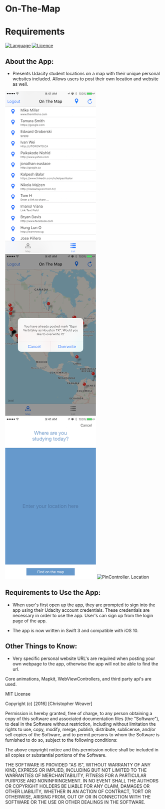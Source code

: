 # On-The-Map


# Requirements

[![Language](https://img.shields.io/badge/Swift-3.0-orange.svg?style=flat)](https://swift.org)
[![Licence](https://img.shields.io/dub/l/vibe-d.svg?maxAge=2592000)](https://opensource.org/licenses/MIT)

## About the App:

- Presents Udacity student locations on a map with their unique personal websites included. Allows users to post their own location and website as well. 





![LoginController](https://github.com/crweaver225/On-The-Map/blob/master/ScreenShots/list-controller.png)
![MapController](https://github.com/crweaver225/On-The-Map/blob/master/ScreenShots/main-controller-pin.png)
![MapController. Share](https://github.com/crweaver225/On-The-Map/blob/master/ScreenShots/pin-controller-location.png)
![PinController. Location](https://github.com/crweaver225/On-The-Map/ScreenShots/login.png)




## Requirements to Use the App:

- When user's first open up the app, they are prompted to sign into the app using their Udacity account credentials. These credentials are necessary
in order to use the app. User's can sign up from the login page of the app. 

- The app is now written in Swift 3 and compatible with iOS 10. 

## Other Things to Know:

- Very specific personal website URL's are required when posting your own webpage to the app, otherwise the app will not be able to find the url. 

Core animations, Mapkit, WebViewControllers, and third party api's are used. 

MIT License

Copyright (c) [2016] [Christopher Weaver]

Permission is hereby granted, free of charge, to any person obtaining a copy of this software and associated documentation files (the "Software"), to deal in the Software without restriction, including without limitation the rights to use, copy, modify, merge, publish, distribute, sublicense, and/or sell copies of the Software, and to permit persons to whom the Software is furnished to do so, subject to the following conditions:

The above copyright notice and this permission notice shall be included in all copies or substantial portions of the Software.

THE SOFTWARE IS PROVIDED "AS IS", WITHOUT WARRANTY OF ANY KIND, EXPRESS OR IMPLIED, INCLUDING BUT NOT LIMITED TO THE WARRANTIES OF MERCHANTABILITY, FITNESS FOR A PARTICULAR PURPOSE AND NONINFRINGEMENT. IN NO EVENT SHALL THE AUTHORS OR COPYRIGHT HOLDERS BE LIABLE FOR ANY CLAIM, DAMAGES OR OTHER LIABILITY, WHETHER IN AN ACTION OF CONTRACT, TORT OR OTHERWISE, ARISING FROM, OUT OF OR IN CONNECTION WITH THE SOFTWARE OR THE USE OR OTHER DEALINGS IN THE SOFTWARE.
